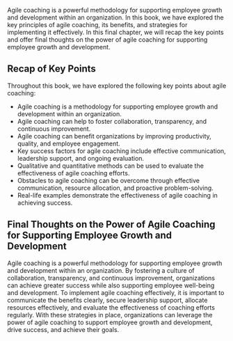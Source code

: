 
Agile coaching is a powerful methodology for supporting employee growth and development within an organization. In this book, we have explored the key principles of agile coaching, its benefits, and strategies for implementing it effectively. In this final chapter, we will recap the key points and offer final thoughts on the power of agile coaching for supporting employee growth and development.

Recap of Key Points
-------------------

Throughout this book, we have explored the following key points about agile coaching:

* Agile coaching is a methodology for supporting employee growth and development within an organization.
* Agile coaching can help to foster collaboration, transparency, and continuous improvement.
* Agile coaching can benefit organizations by improving productivity, quality, and employee engagement.
* Key success factors for agile coaching include effective communication, leadership support, and ongoing evaluation.
* Qualitative and quantitative methods can be used to evaluate the effectiveness of agile coaching efforts.
* Obstacles to agile coaching can be overcome through effective communication, resource allocation, and proactive problem-solving.
* Real-life examples demonstrate the effectiveness of agile coaching in achieving success.

Final Thoughts on the Power of Agile Coaching for Supporting Employee Growth and Development
--------------------------------------------------------------------------------------------

Agile coaching is a powerful methodology for supporting employee growth and development within an organization. By fostering a culture of collaboration, transparency, and continuous improvement, organizations can achieve greater success while also supporting employee well-being and development. To implement agile coaching effectively, it is important to communicate the benefits clearly, secure leadership support, allocate resources effectively, and evaluate the effectiveness of coaching efforts regularly. With these strategies in place, organizations can leverage the power of agile coaching to support employee growth and development, drive success, and achieve their goals.